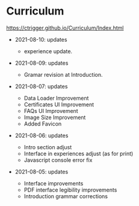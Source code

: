 # Curriculum
https://ctrigger.github.io/Curriculum/Index.html

* 2021-08-10: updates
    * experience update.
    
* 2021-08-09: updates
    * Gramar revision at Introduction.

* 2021-08-07: updates
    * Data Loader Improvement
    * Certificates UI Improvement
    * FAQs UI Improvement
    * Image Size Improvement
    * Added Favicon

* 2021-08-06: updates
    * Intro section adjust
    * Interface in experiences adjust (as for print)
    * Javascript console error fix
    
* 2021-08-05: updates
    * Interface improvements
    * PDF interface legibility improvements
    * Introduction grammar corrections

